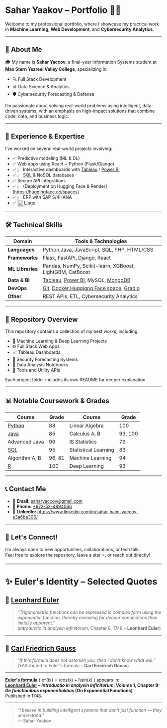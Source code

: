 # Sahar Yaakov – Portfolio 👨‍💻

Welcome to my professional portfolio, where I showcase my practical work in **Machine Learning**, **Web Development**, and **Cybersecurity Analytics**.

---

## 👋 About Me

🎓 My name is **Sahar Yaccov**, a final-year Information Systems student at **Max Stern Yezreel Valley College**, specializing in:

- 🔍 Full Stack Development  
- 📊 Data Science & Analytics  
- 🛡️ Cybersecurity Forecasting & Defense  

I’m passionate about solving real-world problems using intelligent, data-driven systems, with an emphasis on high-impact solutions that combine code, data, and business logic.

---

## 🧠 Experience & Expertise

I’ve worked on several real-world projects involving:

- ✅ Predictive modeling (ML & DL)
- ✅ Web apps using React + Python (Flask/Django)
- ✅ <img src="https://github.com/user-attachments/assets/4bdc91be-b3d9-4135-a2ee-062b2f4034c3" alt="image" style="height: 1em; width: auto; vertical-align: middle;">
Interactive dashboards with [Tableau](https://public.tableau.com/app/discover) / [Power BI](https://www.microsoft.com/en-us/power-platform/products/power-bi)
- ✅ <img src="https://github.com/user-attachments/assets/a41c8bd5-b34f-497d-b86c-2cfddf4e975c" alt="image" style="height: 1em; width: auto; vertical-align: middle;">
[SQL](https://www.mysql.com/) & NoSQL databases
- ✅ Secure API integrations
- ✅ <img src="https://github.com/user-attachments/assets/346f8347-7097-4b18-9e93-f50f3aa34c08" alt="image" style="height: 1em; width: auto; vertical-align: middle;">
(Deployment on Hugging Face & Render](https://huggingface.co/spaces)
- ✅ <img src="https://github.com/user-attachments/assets/666b0b19-25d1-4f27-9a16-51327a0cb920" alt="image" style="height: 1em; width: auto; vertical-align: middle;">
ERP with SAP S/4HANA
- ✅ <img src="https://github.com/user-attachments/assets/a374a14a-c2fc-4ca9-bdf2-b2a5f4957a5a" alt="image" style="height: 1.5em; width: auto; vertical-align: middle;">[Lingo](https://www.lingoapp.com/) 



---

## 🛠️ Technical Skills

| Domain | Tools & Technologies |
|--------|----------------------|
| **Languages** | [Python](https://www.python.org/),[Java](https://www.java.com/en/), JavaScript, [SQL](https://www.mysql.com/), PHP, HTML/CSS |
| **Frameworks** | Flask, FastAPI, Django, React |
| **ML Libraries** | Pandas, NumPy, Scikit-learn, XGBoost, LightGBM, CatBoost |
| **Data & BI** | [Tableau](https://public.tableau.com/app/discover), [Power BI](https://www.microsoft.com/en-us/power-platform/products/power-bi), MySQL, [MongoDB](https://www.mongodb.com/) |
| **DevOps** | [Git](https://github.com/), [Docker](https://www.docker.com/),[Huggigng Face space](https://huggingface.co/spaces), [Gradio](https://www.gradio.app/) |
| **Other** | REST APIs, ETL, Cybersecurity Analytics |

---

## 📁 Repository Overview

This repository contains a collection of my best works, including:

- 🔬 Machine Learning & Deep Learning Projects  
- 🌐 Full Stack Web Apps  
- 📈 Tableau Dashboards  
- 🔐 Security Forecasting Systems  
- 🧪 Data Analysis Notebooks  
- 🧰 Tools and Utility APIs

Each project folder includes its own README for deeper explanation.

---

## 📊 Notable Coursework & Grades

| Course                                     | Grade | Course               | Grade |
|--------------------------------------------|-------|----------------------|-------|
| [Python](https://www.python.org/)          | 88    | Linear Algebra       | 100   |
| [Java](https://www.java.com/en/)           | 85    | Calculus A, B        | 93, 100 |
| Advanced Java                              | 99    | IS Statistics        | 79    |
| [SQL](https://www.mysql.com/)              | 95    | Statistical Learning | 83    |
| Algorithm A, B                             | 96, 81| Machine Learning     | 94    |
| [R](https://www.r-project.org/about.html)  | 100   | Deep Learning        | 93    |

---

## 📞 Contact Me

- 📧 **Email:** saharyaccov@gmail.com  
- 📱 **Phone:** [+972-52-4894066](https://wa.me/972524894066?text=hello,%20%5B-from5D%20GitHub)
- 💼 **LinkedIn:** https://www.linkedin.com/in/sahar-haim-yaccov-a3a6ba306/

---

## 🤝 Let's Connect!

I’m always open to new opportunities, collaborations, or tech talk.  
Feel free to explore the repository, leave a star ⭐, or reach out directly!

---
# ✨ Euler's Identity – Selected Quotes

## 📐 [Leonhard Euler](https://www.britannica.com/biography/Leonhard-Euler)

> *“Trigonometric functions can be expressed in complex form using the exponential function, thereby revealing far deeper connections than initially apparent.”*  
> (*Introductio in analysin infinitorum*, Chapter 8, 1748 – **Leonhard Euler**)

---

## 🧠 [Carl Friedrich Gauss](https://www.britannica.com/biography/Carl-Friedrich-Gauss)

> *“If this formula does not astonish you, then I don't know what will.”*  
> (*Attributed to Euler's formula – **Carl Friedrich Gauss**)

---


[**Euler's formula**](https://www.britannica.com/science/Eulers-formula) \( e^{ix} = \cos(x) + i\sin(x) \) appears in:  
**[Leonhard Euler](https://www.britannica.com/biography/Leonhard-Euler) – _Introductio in analysin infinitorum_, Volume 1, Chapter 8: _De functionibus exponentialibus_ (On Exponential Functions)**  
Published in 1748.


---


> _"I believe in building intelligent systems that don't just function — they understand."_  
> — Sahar Yaakov
